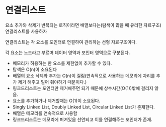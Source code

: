 # 연결리스트
요소 추가와 삭제가 반복되는 로직이라면 배열보다는(탐색이 많을 때 유리한 자료구조)
연결리스트를 사용하자

연결리스트는 각 요소를 포인터로 연결하여 관리하는 선형 자료구조이다.

각 요소는 노드라고 부르며 데이터 영역과 포인터 영역으로 구분된다.

* 메모리가 허용하는 한 요소를 제한없이 추가할 수 있다.
* 탐색은 O(n)이 소요된다
* 배열의 요소 삭제와 추가는 O(n)이 걸림(연속적으로 사용하는 메모리에 자리를 추가 제거 해주고 밀어 줘야하기 때문이다.)
* 링크드리스트는 포인터만 제거해주면 되기 때문에 상수시간(O(1))밖에 걸리지 않음.
* 요소를 추가하거나 제거할때는 O(1)이 소요된다.
* Singly Linked List, Doubly Linked List, Circular Linked List가 존재한다.
* 배열은 메모리를 연속적으로 사용함
* 링크드리스트는 메모리에 퍼져있음 선언되고 이를 연결해주는 포인터가 존재.
